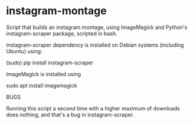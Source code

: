 # instagram-montage
Script that builds an instagram montage, using
ImageMagick and Python's instagram-scraper
package, scripted in bash.

instagram-scraper dependency is installed on
Debian systems (including Ubuntu) using:

  (sudo) pip install instagram-scraper

ImageMagick is installed using

  sudo apt install imagemagick

BUGS

  Running this script a second time with a higher maximum of downloads does
  nothing, and that's a bug in instagram-scraper.

